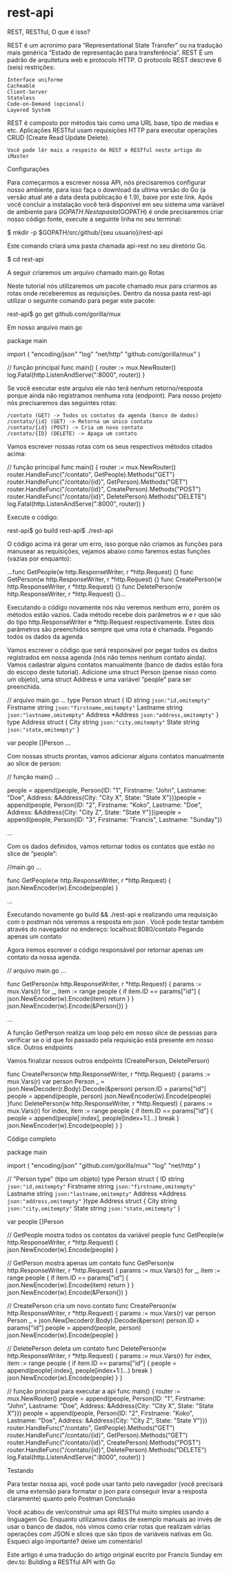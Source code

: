 # rest-api
REST, RESTful, O que é isso?

REST é um acronimo para “Representational State Transfer” ou na tradução mais genérica “Estado de representação para transferência”. REST É um padrão de arquitetura web e protocolo HTTP. O protocolo REST descreve 6 (seis) restrições:

    Interface uniforme
    Cacheable
    Client-Server
    Stateless
    Code-on-Demand (opcional)
    Layered System

REST é composto por métodos tais como uma URL base, tipo de medias e etc. Aplicações RESTful usam requisições HTTP para executar operações CRUD (Create Read Update Delete).

    Você pode lêr mais a respeito de REST e RESTful neste artigo do iMaster

Configurações

Para começarmos a escrever nossa API, nós precisaremos configurar nosso ambiente, para isso faça o download da ultima versão do Go (a versão atual até a data desta publicação é 1.9), baixe por este link. Após você concluir a instalação você terá disponivel em seu sistema uma variável de ambiente para $GOPATH.
Nesta pasta ($GOPATH) é onde precisaremos criar nosso código fonte, execute a seguinte linha no seu terminal:

$ mkdir -p $GOPATH/src/github/{seu usuario}/rest-api

Este comando criará uma pasta chamada api-rest no seu diretório Go.

$ cd rest-api

A seguir criaremos um arquivo chamado main.go
Rotas

Neste tutorial nós utilizaremos um pacote chamado mux para criarmos as rotas onde receberemos as requisições. Dentro da nossa pasta rest-api utilizar o seguinte comando para pegar este pacote:

rest-api$ go get github.com/gorilla/mux

Em nosso arquivo main.go

package main

import (
    "encoding/json"
    "log"
    "net/http"
    "github.com/gorilla/mux"
)

// função principal
func main() {
    router := mux.NewRouter()
    log.Fatal(http.ListenAndServe(":8000", router))
}

Se você executar este arquivo ele não terá nenhum retorno/resposta porque ainda não registramos nenhuma rota (endpoint). Para nosso projeto nós precisaremos das seguintes rotas:

    /contato (GET) -> Todos os contatos da agenda (banco de dados)
    /contato/{id} (GET) -> Retorna um único contato
    /contato/{id} (POST) -> Cria um novo contato
    /contato/{ID} (DELETE) -> Apaga um contato

Vamos escrever nossas rotas com os seus respectivos métodos citados acima:

// função principal
func main() {
    router := mux.NewRouter()
    router.HandleFunc("/contato", GetPeople).Methods("GET")
    router.HandleFunc("/contato/{id}", GetPerson).Methods("GET")
    router.HandleFunc("/contato/{id}", CreatePerson).Methods("POST")
    router.HandleFunc("/contato/{id}", DeletePerson).Methods("DELETE")    log.Fatal(http.ListenAndServe(":8000", router))
}

Execute o código:

rest-api$ go build
rest-api$ ./rest-api

O código acima irá gerar um erro, isso porque não criamos as funções para manusear as requisições, vejamos abaixo como faremos estas funções (vazias por enquanto):

...func GetPeople(w http.ResponseWriter, r *http.Request) {}
func GetPerson(w http.ResponseWriter, r *http.Request) {}
func CreatePerson(w http.ResponseWriter, r *http.Request) {}
func DeletePerson(w http.ResponseWriter, r *http.Request) {}...

Executando o código novamente nós não veremos nenhum erro, porém os métodos estão vazios.
Cada método recebe dois parâmetros w e r que são do tipo http.ResponseWriter e *http.Request respectivamente. Estes dois parâmetros são preenchidos sempre que uma rota é chamada.
Pegando todos os dados da agenda

Vamos escrever o código que será responsável por pegar todos os dados registrados em nossa agenda (nós não temos nenhum contato ainda). Vamos cadastrar alguns contatos manualmente (banco de dados estão fora do escopo deste tutorial).
Adicione uma struct Person (pense nisso como um objeto), uma struct Address e uma variável “people” para ser preenchida.

// arquivo main.go
...
type Person struct {
    ID        string   `json:"id,omitempty"`
    Firstname string   `json:"firstname,omitempty"`
    Lastname  string   `json:"lastname,omitempty"`
    Address   *Address `json:"address,omitempty"`
}
type Address struct {
    City  string `json:"city,omitempty"`
    State string `json:"state,omitempty"`
}

var people []Person
...

Com nossas structs prontas, vamos adicionar alguns contatos manualmente ao slice de person:

// função main()
...

people = append(people, Person{ID: "1", Firstname: "John", Lastname: "Doe", Address: &Address{City: "City X", State: "State X"}})people = append(people, Person{ID: "2", Firstname: "Koko", Lastname: "Doe", Address: &Address{City: "City Z", State: "State Y"}})people = append(people, Person{ID: "3", Firstname: "Francis", Lastname: "Sunday"})

...

Com os dados definidos, vamos retornar todos os contatos que estão no slice de “people”:

//main.go
...

func GetPeople(w http.ResponseWriter, r *http.Request) {
    json.NewEncoder(w).Encode(people)
}

...

Executando novamente go build && ./rest-api e realizando uma requisição com o postman nós veremos a resposta em json . Você pode testar também através do navegador no endereço: localhost:8080/contato
Pegando apenas um contato

Agora iremos escrever o código responsável por retornar apenas um contato da nossa agenda.

// arquivo main.go
...

func GetPerson(w http.ResponseWriter, r *http.Request) {
    params := mux.Vars(r)
    for _, item := range people {
        if item.ID == params["id"] {
            json.NewEncoder(w).Encode(item)
            return
        }
    }
    json.NewEncoder(w).Encode(&Person{})
}

...

A função GetPerson realiza um loop pelo em nosso slice de pessoas para verificar se o id que foi passado pela requisição está presente em nosso slice.
Outros endpoints

Vamos finalizar nossos outros endpoints (CreatePerson, DeletePerson)

func CreatePerson(w http.ResponseWriter, r *http.Request) {
    params := mux.Vars(r)
    var person Person
    _ = json.NewDecoder(r.Body).Decode(&person)
    person.ID = params["id"]
    people = append(people, person)
    json.NewEncoder(w).Encode(people)
}func DeletePerson(w http.ResponseWriter, r *http.Request) {
    params := mux.Vars(r)
    for index, item := range people {
        if item.ID == params["id"] {
            people = append(people[:index], people[index+1:]...)
            break
        }
    json.NewEncoder(w).Encode(people)    }
}

Código completo

package main

import (
    "encoding/json"
    "github.com/gorilla/mux"
    "log"
    "net/http"
)

// "Person type" (tipo um objeto)
type Person struct {
    ID        string   `json:"id,omitempty"`
    Firstname string   `json:"firstname,omitempty"`
    Lastname  string   `json:"lastname,omitempty"`
    Address   *Address `json:"address,omitempty"`
}type Address struct {
    City  string `json:"city,omitempty"`
    State string `json:"state,omitempty"`
}

var people []Person

// GetPeople mostra todos os contatos da variável people
func GetPeople(w http.ResponseWriter, r *http.Request) {
    json.NewEncoder(w).Encode(people)
}

// GetPerson mostra apenas um contato
func GetPerson(w http.ResponseWriter, r *http.Request) {
    params := mux.Vars(r)
    for _, item := range people {
        if item.ID == params["id"] {
            json.NewEncoder(w).Encode(item)
            return
        }
    }
    json.NewEncoder(w).Encode(&Person{})
}

// CreatePerson cria um novo contato
func CreatePerson(w http.ResponseWriter, r *http.Request) {
    params := mux.Vars(r)
    var person Person
    _ = json.NewDecoder(r.Body).Decode(&person)
    person.ID = params["id"]
    people = append(people, person)
    json.NewEncoder(w).Encode(people)
}

// DeletePerson deleta um contato
func DeletePerson(w http.ResponseWriter, r *http.Request) {
    params := mux.Vars(r)
    for index, item := range people {
        if item.ID == params["id"] {
            people = append(people[:index], people[index+1:]...)
            break
        }
        json.NewEncoder(w).Encode(people)
    }
}

// função principal para executar a api
func main() {
    router := mux.NewRouter()    people = append(people, Person{ID: "1", Firstname: "John", Lastname: "Doe", Address: &Address{City: "City X", State: "State X"}})    people = append(people, Person{ID: "2", Firstname: "Koko", Lastname: "Doe", Address: &Address{City: "City Z", State: "State Y"}})    router.HandleFunc("/contato", GetPeople).Methods("GET")
    router.HandleFunc("/contato/{id}", GetPerson).Methods("GET")
    router.HandleFunc("/contato/{id}", CreatePerson).Methods("POST")
    router.HandleFunc("/contato/{id}", DeletePerson).Methods("DELETE")    log.Fatal(http.ListenAndServe(":8000", router))
}

Testando

Para testar nossa api, você pode usar tanto pelo navegador (você precisará de uma extensão para formatar o json para conseguir levar a resposta claramente) quanto pelo Postman
Conclusão

Você acabou de ver/construir uma api RESTful muito simples usando a linguagem Go. Enquanto utilizamos dados de exemplo manuais ao invés de usar o banco de dados, nós vimos como criar rotas que realizam várias operações com JSON e slices que são tipos de variáveis nativas em Go.
Esqueci algo importante? deixe um comentário!

Este artigo é uma tradução do artigo original escrito por Francis Sunday em dev.to: Building a RESTful API with Go
